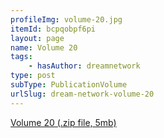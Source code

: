```yaml
---
profileImg: volume-20.jpg
itemId: bcpqobpf6pi
layout: page
name: Volume 20
tags:
    - hasAuthor: dreamnetwork
type: post
subType: PublicationVolume
urlSlug: dream-network-volume-20
---
```


<a href="../files/Volume_20.zip" download>Volume 20 (.zip file, 5mb)</a>
